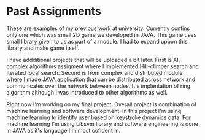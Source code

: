 # Past Assignments
These are examples of my previous work at university. Currently contins only one which was small 2D game we developed in JAVA. This game uses small library given to us as part of a module. I had to expand uppon this library and make game itself.

I have addditional projects that will be uploaded a bit later. First is AI, complex algorithms assigment where I implemented Hill-climber search and Iterated local search.
Second is from complex and distributed module where I made JAVA application that can be distributed across network and communicates over the network between nodes. It's implentation of ring algorithm although I was introduced to other algorithms as well.

Right now I'm working on my final project. Overall project is combination of machine learning and software development. In this project I'm using machine learning to identify user based on keystroke dynamics data. For machine learning I'm using Libsvm library and software engineering is done in JAVA as it's language I'm most cofident in. 
